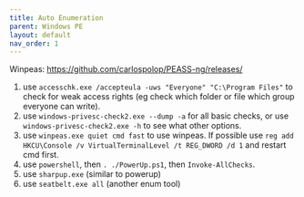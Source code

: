 ```yaml
---
title: Auto Enumeration
parent: Windows PE
layout: default
nav_order: 1
---
```


Winpeas: https://github.com/carlospolop/PEASS-ng/releases/

1. use `accesschk.exe /accepteula -uws "Everyone" "C:\Program Files"` to check for weak access rights (eg check which folder or file which group everyone can write).
2. use `windows-privesc-check2.exe --dump -a` for all basic checks, or use `windows-privesc-check2.exe -h` to see what other options.
3. use `winpeas.exe quiet cmd fast` to use winpeas. If possible use `reg add HKCU\Console /v VirtualTerminalLevel /t REG_DWORD /d 1` and restart cmd first.
4. use `powershell`, then `. ./PowerUp.ps1`, then `Invoke-AllChecks`.
5. use `sharpup.exe` (similar to powerup)
6. use `seatbelt.exe all` (another enum tool)